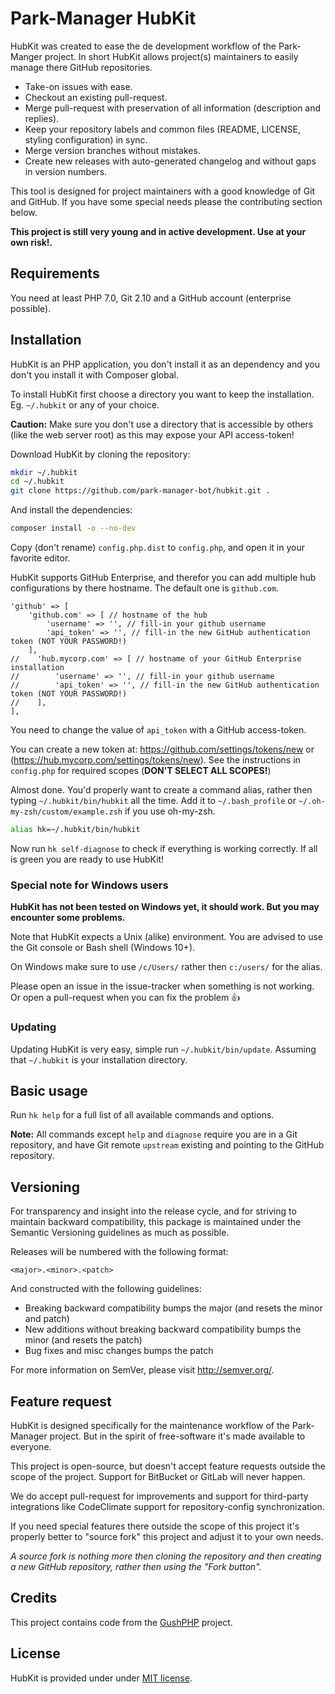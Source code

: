 Park-Manager HubKit
===================

HubKit was created to ease the de development workflow of the Park-Manger project.
In short HubKit allows project(s) maintainers to easily manage there GitHub repositories.

* Take-on issues with ease.
* Checkout an existing pull-request.
* Merge pull-request with preservation of all information (description and replies).
* Keep your repository labels and common files (README, LICENSE, styling configuration)
  in sync.
* Merge version branches without mistakes.
* Create new releases with auto-generated changelog and without gaps in version numbers.

This tool is designed for project maintainers with a good knowledge of Git and GitHub.
If you have some special needs please the contributing section below.

**This project is still very young and in active development. Use at your own risk!.**

Requirements
------------

You need at least PHP 7.0, Git 2.10 and a GitHub account (enterprise possible).

Installation
------------

HubKit is an PHP application, you don't install it as an dependency
and you don't you install it with Composer global.

To install HubKit first choose a directory you want to keep the installation.
Eg. `~/.hubkit` or any of your choice.

**Caution:** Make sure you don't use a directory that is accessible by
others (like the web server root) as this may expose your API access-token!

Download HubKit by cloning the repository:

```bash
mkdir ~/.hubkit
cd ~/.hubkit
git clone https://github.com/park-manager-bot/hubkit.git .
```

And install the dependencies:

```bash
composer install -o --no-dev
```

Copy (don't rename) `config.php.dist` to `config.php`, and open it in your
favorite editor.

HubKit supports GitHub Enterprise, and therefor you can add multiple
hub configurations by there hostname. The default one is `github.com`.

```
'github' => [
    'github.com' => [ // hostname of the hub
        'username' => '', // fill-in your github username
        'api_token' => '', // fill-in the new GitHub authentication token (NOT YOUR PASSWORD!)
    ],
//    'hub.mycorp.com' => [ // hostname of your GitHub Enterprise installation
//        'username' => '', // fill-in your github username
//        'api_token' => '', // fill-in the new GitHub authentication token (NOT YOUR PASSWORD!)
//    ],
],
```

You need to change the value of `api_token` with a GitHub access-token.

You can create a new token at: https://github.com/settings/tokens/new or (https://hub.mycorp.com/settings/tokens/new).
See the instructions in `config.php` for required scopes (**DON'T SELECT ALL SCOPES!**)   

Almost done. You'd properly want to create a command alias, rather then typing
`~/.hubkit/bin/hubkit` all the time. Add it to `~/.bash_profile` or 
`~/.oh-my-zsh/custom/example.zsh` if you use oh-my-zsh.

```bash
alias hk=~/.hubkit/bin/hubkit
```

Now run `hk self-diagnose` to check if everything is working correctly.
If all is green you are ready to use HubKit!

### Special note for Windows users

**HubKit has not been tested on Windows yet, it should work.
But you may encounter some problems.**

Note that HubKit expects a Unix (alike) environment.
You are advised to use the Git console or Bash shell (Windows 10+).

On Windows make sure to use `/c/Users/` rather then `c:/users/` for the alias.

Please open an issue in the issue-tracker when something is not working.
Or open a pull-request when you can fix the problem :+1:

### Updating

Updating HubKit is very easy, simple run `~/.hubkit/bin/update`.
Assuming that `~/.hubkit` is your installation directory.

Basic usage
-----------

Run `hk help` for a full list of all available commands and options.

**Note:** All commands except `help` and `diagnose` require you are in a Git repository,
and have Git remote `upstream` existing and pointing to the GitHub repository.

Versioning
----------

For transparency and insight into the release cycle, and for striving
to maintain backward compatibility, this package is maintained under
the Semantic Versioning guidelines as much as possible.

Releases will be numbered with the following format:

`<major>.<minor>.<patch>`

And constructed with the following guidelines:

* Breaking backward compatibility bumps the major (and resets the minor and patch)
* New additions without breaking backward compatibility bumps the minor (and resets the patch)
* Bug fixes and misc changes bumps the patch

For more information on SemVer, please visit <http://semver.org/>.

Feature request
---------------

HubKit is designed specifically for the maintenance workflow of the Park-Manager project.
But in the spirit of free-software it's made available to everyone.

This project is open-source, but doesn't accept feature requests
outside the scope of the project. Support for BitBucket or GitLab will never happen. 

We do accept pull-request for improvements and support for third-party
integrations like CodeClimate support for repository-config synchronization.

If you need special features there outside the scope of this project
it's properly better to "source fork" this project and adjust it to 
your own needs.

*A source fork is nothing more then cloning the repository and then
creating a new GitHub repository, rather then using the "Fork button".*

Credits
-------

This project contains code from the [GushPHP](https://github.com/gushphp/gush) project.

License
-------

HubKit is provided under under [MIT license](LICENSE).
